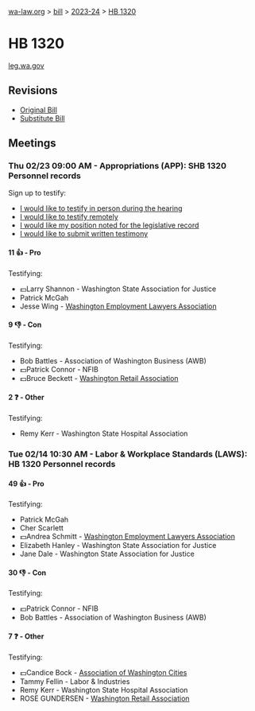 [wa-law.org](/) > [bill](/bill/) > [2023-24](/bill/2023-24/) > [HB 1320](/bill/2023-24/hb/1320/)

# HB 1320
[leg.wa.gov](https://app.leg.wa.gov/billsummary?BillNumber=1320&Year=2023&Initiative=false)

## Revisions
* [Original Bill](1/)
* [Substitute Bill](S/)

## Meetings
### Thu 02/23 09:00 AM - Appropriations (APP): SHB 1320 Personnel records
Sign up to testify:
* [I would like to testify in person during the hearing](https://app.leg.wa.gov/csi/Testifier/Add?chamber=House&mId=30812&aId=152440&caId=21791&tId=1)
* [I would like to testify remotely](https://app.leg.wa.gov/csi/Testifier/Add?chamber=House&mId=30812&aId=152440&caId=21791&tId=2)
* [I would like my position noted for the legislative record](https://app.leg.wa.gov/csi/Testifier/Add?chamber=House&mId=30812&aId=152440&caId=21791&tId=3)
* [I would like to submit written testimony](https://app.leg.wa.gov/csi/Testifier/Add?chamber=House&mId=30812&aId=152440&caId=21791&tId=4)

#### 11 👍 - Pro
Testifying:
* 💵Larry Shannon - Washington State Association for Justice
* Patrick McGah
* Jesse Wing - [Washington Employment Lawyers Association](/org/washington_employment_lawyers_association/)

#### 9 👎 - Con
Testifying:
* Bob Battles - Association of Washington Business (AWB)
* 💵Patrick Connor - NFIB
* 💵Bruce Beckett - [Washington Retail Association](/org/washington_retail_association/)

#### 2 ❓ - Other
Testifying:
* Remy Kerr - Washington State Hospital Association

### Tue 02/14 10:30 AM - Labor & Workplace Standards (LAWS): HB 1320 Personnel records
#### 49 👍 - Pro
Testifying:
* Patrick McGah
* Cher Scarlett
* 💵Andrea Schmitt - [Washington Employment Lawyers Association](/org/washington_employment_lawyers_association/)
* Elizabeth Hanley - Washington State Association for Justice
* Jane Dale - Washington State Association for Justice

#### 30 👎 - Con
Testifying:
* 💵Patrick Connor - NFIB
* Bob Battles - Association of Washington Business (AWB)

#### 7 ❓ - Other
Testifying:
* 💵Candice Bock - [Association of Washington Cities](/org/association_of_washington_cities/)
* Tammy Fellin - Labor & Industries
* Remy Kerr - Washington State Hospital Association
* ROSE GUNDERSEN - [Washington Retail Association](/org/washington_retail_association/)
